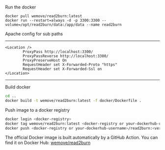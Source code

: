 Run the docker

```
docker pull wemove/read2burn:latest
docker run --restart=always -d -p 3300:3300 --volume=/opt/read2burn/data:/app/data --name read2burn 
```

Apache config for sub paths

---
    <Location />
            ProxyPass http://localhost:3300/
            ProxyPassReverse http://localhost:3300/
            ProxyPreserveHost On
            RequestHeader set X-Forwarded-Proto "https"
            RequestHeader set X-Forwarded-Ssl on
    </Location>
---


Build docker

```sh
cd ..
docker build -t wemove/read2burn:latest -f docker/Dockerfile .
``` 

Push image to a docker registry

```sh
docker login <docker-registry>
docker tag wemove/read2burn:latest <docker-registry or your-dockerhub-username>/read2burn:l<version>
docker push <docker-registry or your-dockerhub-username>/read2burn:<version>
```

The official Docker image is built automatically by a GitHub Action. You can find it on Docker Hub: [wemove/read2burn](https://hub.docker.com/r/wemove/read2burn)

